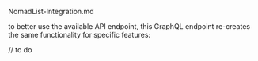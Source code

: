 NomadList-Integration.md

to better use the available API endpoint, this GraphQL endpoint re-creates the same functionality for specific features:

// to do